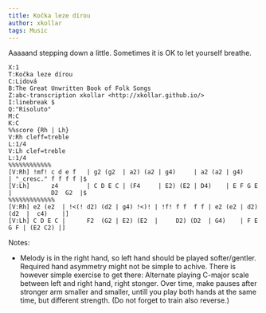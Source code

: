 ```yaml
---
title: Kočka leze dírou
author: xkollar
tags: Music
---
```

Aaaaand stepping down a little. Sometimes it is OK to let yourself breathe.

~~~ {.abc-render}
X:1
T:Kočka leze dírou
C:Lidová
B:The Great Unwritten Book of Folk Songs
Z:abc-transcription xkollar <http://xkollar.github.io/>
I:linebreak $
Q:"Risoluto"
M:C
K:C
%%score {Rh | Lh}
V:Rh cleff=treble
L:1/4
V:Lh clef=treble
L:1/4
%%%%%%%%%%%%
[V:Rh] !mf! c d e f   | g2 (g2  | a2) (a2 | g4)     | a2 (a2 | g4)     | "_cresc." f f f f |$
[V:Lh]      z4        | C D E C | (F4     | E2) (E2 | D4)    | E F G E |           D2  G2  |$
%%%%%%%%%%%%%
[V:Rh] e2 (e2  | !<(! d2) (d2 | g4) !<)! | !f! f f  f f | e2 (e2 | d2) (d2  |  c4)    |]
[V:Lh] C D E C |      F2  (G2 | E2) (E2  |     D2) (D2  | G4)    | F E  G F | (E2 C2) |]
~~~

Notes:

* Melody is in the right hand, so left hand should be played softer/gentler.
  Required hand asymmetry might not be simple to achive. There is however simple
  exercise to get there: Alternate playing C-major scale between left and right hand, right stonger.
  Over time, make pauses after stronger arm smaller and smaller, untill you play both hands
  at the same time, but different strength. (Do not forget to train also reverse.)
